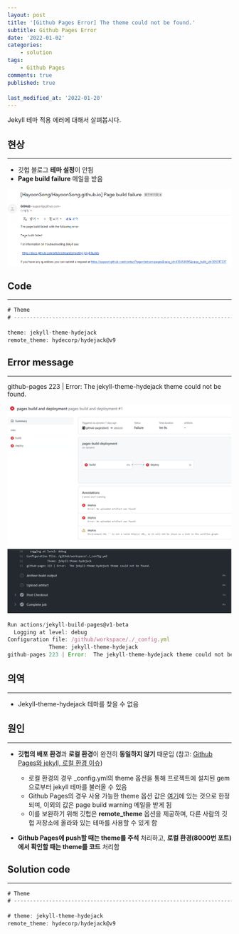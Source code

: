 ```yaml
---
layout: post
title: '[Github Pages Error] The theme could not be found.'
subtitle: Github Pages Error
date: '2022-01-02'
categories:
    - solution
tags:
    - Github Pages
comments: true
published: true

last_modified_at: '2022-01-20'
---
```


Jekyll 테마 적용 에러에 대해서 살펴봅시다.

## 현상

---

* 깃헙 블로그 **테마 설정**이 안됨
* **Page build failure** 메일을 받음
<center><img src="https://github.com/HayoonSong/Images-for-Github-Pages/blob/main/solution/01_github_theme_error/error_mail.PNG?raw=true" alt="Error mail"></center>

## Code

---

~~~js
# Theme
# ---------------------------------------------------------------------------------------

theme: jekyll-theme-hydejack
remote_theme: hydecorp/hydejack@v9
~~~

## Error message

---

github-pages 223 | Error:  The jekyll-theme-hydejack theme could not be found.

<center><img src="https://github.com/HayoonSong/Images-for-Github-Pages/blob/main/solution/01_github_theme_error/01_error.PNG?raw=true" alt="error pages"></center>

<center><img src="https://github.com/HayoonSong/Images-for-Github-Pages/blob/main/solution/01_github_theme_error/02_error.PNG?raw=true" alt="error code"></center>

~~~js
Run actions/jekyll-build-pages@v1-beta
  Logging at level: debug
Configuration file: /github/workspace/./_config.yml
             Theme: jekyll-theme-hydejack
github-pages 223 | Error:  The jekyll-theme-hydejack theme could not be found.
~~~

## 의역

---

* Jekyll-theme-hydejack 테마를 찾을 수 없음

## 원인

---

* **깃헙의 배포 환경**과 **로컬 환경**이 완전히 **동일하지 않기** 때문임 (참고: [Github Pages와 jekyll, 로컬 환경 이슈](https://fuzzysound.github.io/github-and-jekyll))
  - 로컬 환경의 경우 _config.yml의 theme 옵션을 통해 프로젝트에 설치된 gem으로부터 jekyll 테마를 불러올 수 있음
  - Github Pages의 경우 사용 가능한 theme 옵션 값은 [여기](https://pages.github.com/versions/)에 있는 것으로 한정되며, 이외의 값은 page build warning 메일을 받게 됨 
  - 이를 보완하기 위해 깃헙은 **remote_theme** 옵션을 제공하며, 다른 사람의 깃헙 저장소에 올라와 있는 테마를 사용할 수 있게 함

* **Github Pages에 push할 때는 theme를 주석** 처리하고, **로컬 환경(8000번 포트)에서 확인할 때는 theme를 코드** 처리함
  


## Solution code

---

~~~js
# Theme
# ---------------------------------------------------------------------------------------

# theme: jekyll-theme-hydejack
remote_theme: hydecorp/hydejack@v9
~~~
